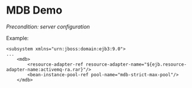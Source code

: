 # MDB Demo

*Precondition: server configuration*

Example:
```
<subsystem xmlns="urn:jboss:domain:ejb3:9.0">
...
    <mdb>
        <resource-adapter-ref resource-adapter-name="${ejb.resource-adapter-name:activemq-ra.rar}"/>
        <bean-instance-pool-ref pool-name="mdb-strict-max-pool"/>
    </mdb>
```